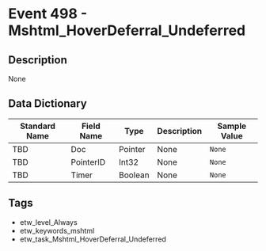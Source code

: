 # Event 498 - Mshtml_HoverDeferral_Undeferred

## Description
None

## Data Dictionary
|Standard Name|Field Name|Type|Description|Sample Value|
|---|---|---|---|---|
|TBD|Doc|Pointer|None|`None`|
|TBD|PointerID|Int32|None|`None`|
|TBD|Timer|Boolean|None|`None`|

## Tags
* etw_level_Always
* etw_keywords_mshtml
* etw_task_Mshtml_HoverDeferral_Undeferred